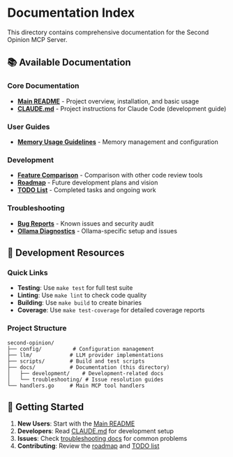 # Documentation Index

This directory contains comprehensive documentation for the Second Opinion MCP Server.

## 📚 Available Documentation

### Core Documentation
- [**Main README**](../README.md) - Project overview, installation, and basic usage
- [**CLAUDE.md**](../CLAUDE.md) - Project instructions for Claude Code (development guide)

### User Guides
- [**Memory Usage Guidelines**](MEMORY_USAGE.md) - Memory management and configuration

### Development
- [**Feature Comparison**](development/FEATURE_COMPARISON.md) - Comparison with other code review tools
- [**Roadmap**](development/ROADMAP.md) - Future development plans and vision
- [**TODO List**](development/TODO.md) - Completed tasks and ongoing work

### Troubleshooting
- [**Bug Reports**](troubleshooting/BUG_REPORT.md) - Known issues and security audit
- [**Ollama Diagnostics**](troubleshooting/OLLAMA_DIAGNOSTICS.md) - Ollama-specific setup and issues

## 🔧 Development Resources

### Quick Links
- **Testing**: Use `make test` for full test suite
- **Linting**: Use `make lint` to check code quality
- **Building**: Use `make build` to create binaries
- **Coverage**: Use `make test-coverage` for detailed coverage reports

### Project Structure
```
second-opinion/
├── config/          # Configuration management
├── llm/            # LLM provider implementations
├── scripts/        # Build and test scripts
├── docs/           # Documentation (this directory)
│   ├── development/    # Development-related docs
│   └── troubleshooting/ # Issue resolution guides
└── handlers.go     # Main MCP tool handlers
```

## 📖 Getting Started

1. **New Users**: Start with the [Main README](../README.md)
2. **Developers**: Read [CLAUDE.md](../CLAUDE.md) for development setup
3. **Issues**: Check [troubleshooting docs](troubleshooting/) for common problems
4. **Contributing**: Review the [roadmap](development/ROADMAP.md) and [TODO list](development/TODO.md)